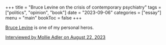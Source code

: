 +++
title = "Bruce Levine on the crisis of contemporary psychiatry"
tags = ["politics", "opinion", "book"]
date = "2023-09-06"
categories = ["essay"]
menu = "main"
bookToc = false
+++

[Bruce Levine](https://brucelevine.net/) is one of my personal heros.

[Interviewed by Mollie Adler on August 22, 2023](https://shows.acast.com/back-from-the-borderline/episodes/critical-psychiatry-controversies-medical-model-bruce-levine)
